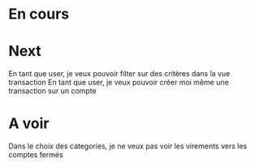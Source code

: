 # En cours

# Next
En tant que user, je veux pouvoir filter sur des critères dans la vue transaction
En tant que user, je veux pouvoir créer moi même une transaction sur un compte

# A voir
Dans le choix des categories, je ne veux pas voir les virements vers les comptes fermés

